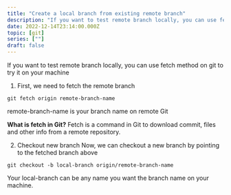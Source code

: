 ```yaml
---
title: "Create a local branch from existing remote branch"
description: "If you want to test remote branch locally, you can use fetch method on git to try it on your machine"
date: 2022-12-14T23:14:00.000Z
topic: [git]
series: [""]
draft: false
---
```

If you want to test remote branch locally, you can use fetch method on git to try it on your machine

1. First, we need to fetch the remote branch
```
git fetch origin remote-branch-name
```

remote-branch-name is your branch name on remote Git

**What is fetch in Git?**
Fetch is a command in Git to download commit, files and other info from a remote repository.

2. Checkout new branch
Now, we can checkout a new branch by pointing to the fetched branch above
```
git checkout -b local-branch origin/remote-branch-name
```

Your local-branch can be any name you want the branch name on your machine.
